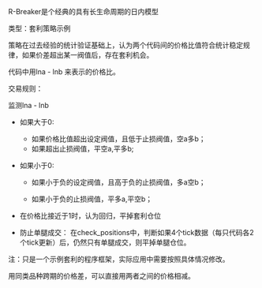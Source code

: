 R-Breaker是个经典的具有长生命周期的日内模型

类型：套利策略示例

策略在过去经验的统计验证基础上，认为两个代码间的价格比值符合统计稳定规律，如果价差超出某一阀值后，存在套利机会。

代码中用lna - lnb 来表示的价格比。

 
交易规则：

监测lna - lnb

- 如果大于0:

    - 如果价格比值超出设定阀值，且低于止损阀值，空a多b；
    - 如果超出止损阀值，平空a,平多b;
    
- 如果小于0:

    - 如果小于负的设定阀值，且高于负的止损阀值，多a空b；

    - 如果小于负的止损阀值，平多a,平空b；
    

- 在价格比接近于1时，认为回归，平掉套利仓位

- 防止单腿成交：
  在check_positions中，判断如果4个tick数据（每只代码各2个tick更新）后，仍然只有单腿成交，则平掉单腿仓位。

注：只是一个示例套利的程序框架，实际应用中需要按照具体情况修改。

用同类品种跨期的价格差，可以直接用两者之间的价格相减。